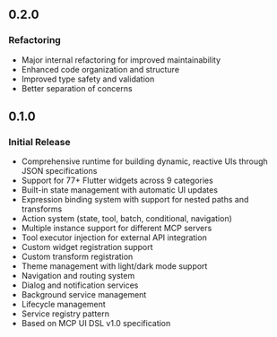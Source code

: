 
## 0.2.0

### Refactoring
- Major internal refactoring for improved maintainability
- Enhanced code organization and structure
- Improved type safety and validation
- Better separation of concerns

## 0.1.0

### Initial Release

- Comprehensive runtime for building dynamic, reactive UIs through JSON specifications
- Support for 77+ Flutter widgets across 9 categories
- Built-in state management with automatic UI updates
- Expression binding system with support for nested paths and transforms
- Action system (state, tool, batch, conditional, navigation)
- Multiple instance support for different MCP servers
- Tool executor injection for external API integration
- Custom widget registration support
- Custom transform registration
- Theme management with light/dark mode support
- Navigation and routing system
- Dialog and notification services
- Background service management
- Lifecycle management
- Service registry pattern
- Based on MCP UI DSL v1.0 specification